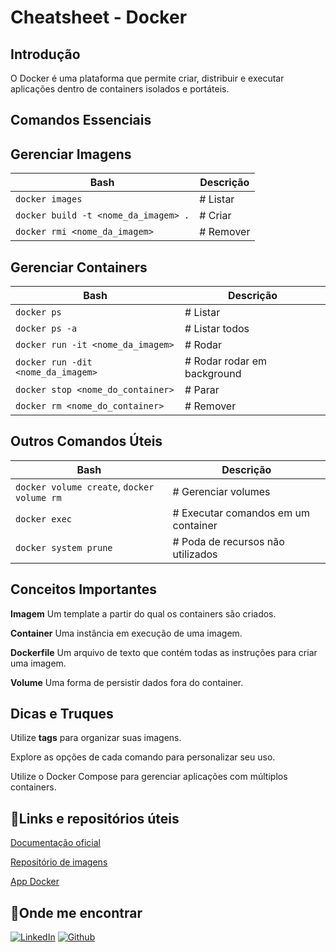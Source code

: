 # Cheatsheet - Docker

## Introdução
O Docker é uma plataforma que permite criar, distribuir e executar aplicações dentro de containers isolados e portáteis.

## Comandos Essenciais

## Gerenciar Imagens

| Bash									    |Descrição				|
| ------------------------------------------|-----------------------|
| `docker images` 						    | # Listar 				|
| `docker build -t <nome_da_imagem> .`	    | # Criar               |
| `docker rmi <nome_da_imagem>` 		    | # Remover             |

## Gerenciar Containers

| Bash									|Descrição				            |
| --------------------------------------|-----------------------------------|
| `docker ps` 							| # Listar                          |
| `docker ps -a`						| # Listar todos                    |
| `docker run -it <nome_da_imagem>`		| # Rodar                           |
| `docker run -dit <nome_da_imagem>`	| # Rodar rodar em background       |
| `docker stop <nome_do_container>`		| # Parar                           |
| `docker rm <nome_do_container>`		| # Remover                         |

## Outros Comandos Úteis

| Bash											| Descrição								|
|-----------------------------------------------|---------------------------------------|
| `docker volume create`, `docker volume rm`	| # Gerenciar volumes                	|
| `docker exec`									| # Executar comandos em um container	|
| `docker system prune`							| # Poda de recursos não utilizados  	|


## Conceitos Importantes

**Imagem** Um template a partir do qual os containers são criados.

**Container** Uma instância em execução de uma imagem.

**Dockerfile** Um arquivo de texto que contém todas as instruções para criar uma imagem.

**Volume** Uma forma de persistir dados fora do container.

## Dicas e Truques

Utilize **tags** para organizar suas imagens.

Explore as opções de cada comando para personalizar seu uso.

Utilize o Docker Compose para gerenciar aplicações com múltiplos containers.

## 🔗Links e repositórios úteis

[Documentação oficial](https//docs.docker.com/)

[Repositório de imagens](https://hub.docker.com/)

[App Docker](https://app.docker.com/)

## 🔎Onde me encontrar
[![LinkedIn](https://img.shields.io/badge/LinkedIn-000?style=for-the-badge&logo=linkedin&logoColor=0E76A8)](https://www.linkedin.com/in/jalisson-xavier/)
[![Github](https://img.shields.io/badge/Github-000?style=for-the-badge&logo=github)](https://github.com/jalisson-xavier)


